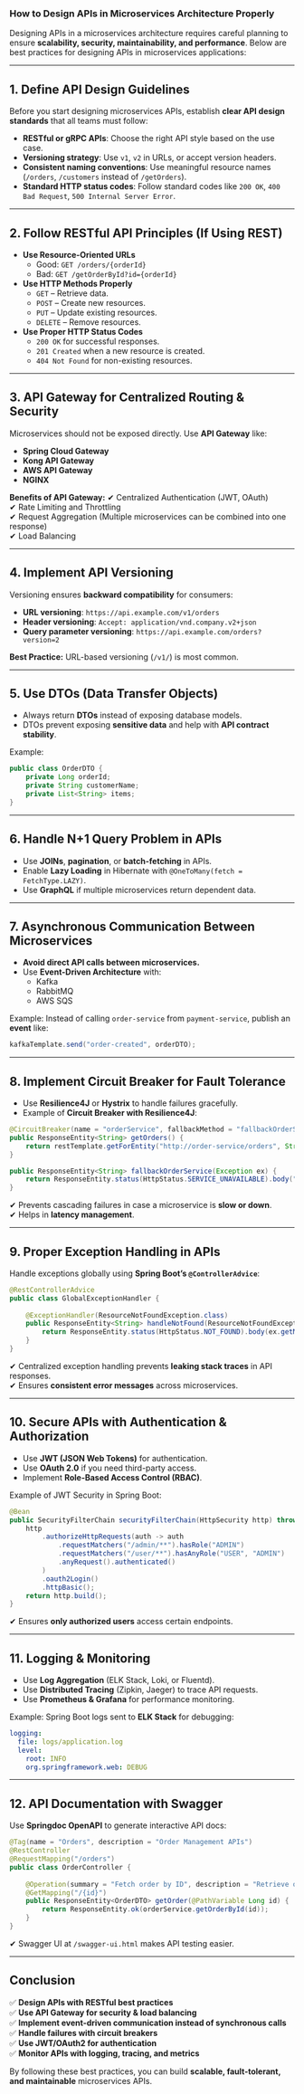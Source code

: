 ### **How to Design APIs in Microservices Architecture Properly**
Designing APIs in a microservices architecture requires careful planning to ensure **scalability, security, maintainability, and performance**. Below are best practices for designing APIs in microservices applications:

---

## **1. Define API Design Guidelines**
Before you start designing microservices APIs, establish **clear API design standards** that all teams must follow:
- **RESTful or gRPC APIs**: Choose the right API style based on the use case.
- **Versioning strategy**: Use `v1`, `v2` in URLs, or accept version headers.
- **Consistent naming conventions**: Use meaningful resource names (`/orders`, `/customers` instead of `/getOrders`).
- **Standard HTTP status codes**: Follow standard codes like `200 OK`, `400 Bad Request`, `500 Internal Server Error`.

---

## **2. Follow RESTful API Principles (If Using REST)**
- **Use Resource-Oriented URLs**
    - Good: `GET /orders/{orderId}`
    - Bad: `GET /getOrderById?id={orderId}`
- **Use HTTP Methods Properly**
    - `GET` – Retrieve data.
    - `POST` – Create new resources.
    - `PUT` – Update existing resources.
    - `DELETE` – Remove resources.
- **Use Proper HTTP Status Codes**
    - `200 OK` for successful responses.
    - `201 Created` when a new resource is created.
    - `404 Not Found` for non-existing resources.

---

## **3. API Gateway for Centralized Routing & Security**
Microservices should not be exposed directly. Use **API Gateway** like:
- **Spring Cloud Gateway**
- **Kong API Gateway**
- **AWS API Gateway**
- **NGINX**

**Benefits of API Gateway:**
✔ Centralized Authentication (JWT, OAuth)  
✔ Rate Limiting and Throttling  
✔ Request Aggregation (Multiple microservices can be combined into one response)  
✔ Load Balancing

---

## **4. Implement API Versioning**
Versioning ensures **backward compatibility** for consumers:
- **URL versioning**: `https://api.example.com/v1/orders`
- **Header versioning**: `Accept: application/vnd.company.v2+json`
- **Query parameter versioning**: `https://api.example.com/orders?version=2`

**Best Practice:** URL-based versioning (`/v1/`) is most common.

---

## **5. Use DTOs (Data Transfer Objects)**
- Always return **DTOs** instead of exposing database models.
- DTOs prevent exposing **sensitive data** and help with **API contract stability**.

Example:

```java
public class OrderDTO {
    private Long orderId;
    private String customerName;
    private List<String> items;
}
```

---

## **6. Handle N+1 Query Problem in APIs**
- Use **JOINs**, **pagination**, or **batch-fetching** in APIs.
- Enable **Lazy Loading** in Hibernate with `@OneToMany(fetch = FetchType.LAZY)`.
- Use **GraphQL** if multiple microservices return dependent data.

---

## **7. Asynchronous Communication Between Microservices**
- **Avoid direct API calls between microservices.**
- Use **Event-Driven Architecture** with:
    - Kafka
    - RabbitMQ
    - AWS SQS

Example:
Instead of calling `order-service` from `payment-service`, publish an **event** like:

```java
kafkaTemplate.send("order-created", orderDTO);
```

---

## **8. Implement Circuit Breaker for Fault Tolerance**
- Use **Resilience4J** or **Hystrix** to handle failures gracefully.
- Example of **Circuit Breaker with Resilience4J**:

```java
@CircuitBreaker(name = "orderService", fallbackMethod = "fallbackOrderService")
public ResponseEntity<String> getOrders() {
    return restTemplate.getForEntity("http://order-service/orders", String.class);
}

public ResponseEntity<String> fallbackOrderService(Exception ex) {
    return ResponseEntity.status(HttpStatus.SERVICE_UNAVAILABLE).body("Order Service is currently down");
}
```

✔ Prevents cascading failures in case a microservice is **slow or down**.  
✔ Helps in **latency management**.

---

## **9. Proper Exception Handling in APIs**
Handle exceptions globally using **Spring Boot’s `@ControllerAdvice`**:

```java
@RestControllerAdvice
public class GlobalExceptionHandler {
    
    @ExceptionHandler(ResourceNotFoundException.class)
    public ResponseEntity<String> handleNotFound(ResourceNotFoundException ex) {
        return ResponseEntity.status(HttpStatus.NOT_FOUND).body(ex.getMessage());
    }
}
```

✔ Centralized exception handling prevents **leaking stack traces** in API responses.  
✔ Ensures **consistent error messages** across microservices.

---

## **10. Secure APIs with Authentication & Authorization**
- Use **JWT (JSON Web Tokens)** for authentication.
- Use **OAuth 2.0** if you need third-party access.
- Implement **Role-Based Access Control (RBAC)**.

Example of JWT Security in Spring Boot:

```java
@Bean
public SecurityFilterChain securityFilterChain(HttpSecurity http) throws Exception {
    http
        .authorizeHttpRequests(auth -> auth
            .requestMatchers("/admin/**").hasRole("ADMIN")
            .requestMatchers("/user/**").hasAnyRole("USER", "ADMIN")
            .anyRequest().authenticated()
        )
        .oauth2Login()
        .httpBasic();
    return http.build();
}
```

✔ Ensures **only authorized users** access certain endpoints.

---

## **11. Logging & Monitoring**
- Use **Log Aggregation** (ELK Stack, Loki, or Fluentd).
- Use **Distributed Tracing** (Zipkin, Jaeger) to trace API requests.
- Use **Prometheus & Grafana** for performance monitoring.

Example: Spring Boot logs sent to **ELK Stack** for debugging:
```yaml
logging:
  file: logs/application.log
  level:
    root: INFO
    org.springframework.web: DEBUG
```

---

## **12. API Documentation with Swagger**
Use **Springdoc OpenAPI** to generate interactive API docs:

```java
@Tag(name = "Orders", description = "Order Management APIs")
@RestController
@RequestMapping("/orders")
public class OrderController {
    
    @Operation(summary = "Fetch order by ID", description = "Retrieve order details")
    @GetMapping("/{id}")
    public ResponseEntity<OrderDTO> getOrder(@PathVariable Long id) {
        return ResponseEntity.ok(orderService.getOrderById(id));
    }
}
```

✔ Swagger UI at `/swagger-ui.html` makes API testing easier.

---

## **Conclusion**
✅ **Design APIs with RESTful best practices**  
✅ **Use API Gateway for security & load balancing**  
✅ **Implement event-driven communication instead of synchronous calls**  
✅ **Handle failures with circuit breakers**  
✅ **Use JWT/OAuth2 for authentication**  
✅ **Monitor APIs with logging, tracing, and metrics**

By following these best practices, you can build **scalable, fault-tolerant, and maintainable** microservices APIs.

